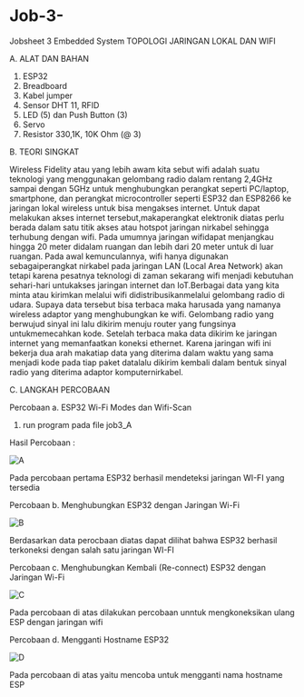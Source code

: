 # Job-3-
Jobsheet 3 Embedded System  TOPOLOGI JARINGAN LOKAL DAN WIFI

A. ALAT DAN BAHAN

1) ESP32
2) Breadboard
3) Kabel jumper
4) Sensor DHT 11, RFID
5) LED (5) dan Push Button (3)
6) Servo
7) Resistor 330,1K, 10K Ohm (@ 3)

B. TEORI SINGKAT

Wireless Fidelity atau yang lebih awam kita sebut wifi adalah suatu teknologi yang menggunakan gelombang radio dalam rentang 2,4GHz sampai dengan 5GHz
untuk menghubungkan perangkat seperti PC/laptop, smartphone, dan perangkat microcontroller seperti ESP32 dan ESP8266 ke jaringan lokal wireless untuk bisa
mengakses internet. Untuk dapat melakukan akses internet tersebut,makaperangkat elektronik diatas perlu berada dalam satu titik akses atau hotspot
jaringan nirkabel sehingga terhubung dengan wifi. Pada umumnya jaringan wifidapat menjangkau hingga 20 meter didalam ruangan dan lebih dari 20 meter untuk
di luar ruangan. Pada awal kemunculannya, wifi hanya digunakan sebagaiperangkat nirkabel pada jaringan LAN (Local Area Network) akan tetapi karena
pesatnya teknologi di zaman sekarang wifi menjadi kebutuhan sehari-hari untukakses jaringan internet dan IoT.Berbagai data yang kita minta atau kirimkan melalui wifi didistribusikanmelalui gelombang radio di udara. Supaya data tersebut bisa terbaca maka harusada yang namanya wireless adaptor yang menghubungkan ke wifi. Gelombang
radio yang berwujud sinyal ini lalu dikirim menuju router yang fungsinya untukmemecahkan kode. Setelah terbaca maka data dikirim ke jaringan internet yang memanfaatkan koneksi ethernet. Karena jaringan wifi ini bekerja dua arah makatiap data yang diterima dalam waktu yang sama menjadi kode pada tiap paket datalalu dikirim kembali dalam bentuk sinyal radio yang diterima adaptor komputernirkabel.



C. LANGKAH PERCOBAAN

Percobaan a.  ESP32 Wi-Fi Modes dan Wifi-Scan

1. run program pada file job3_A



Hasil Percobaan :

![A](https://user-images.githubusercontent.com/121158751/208882954-e5ec10ea-b95a-4ad0-a2d9-7826ba4c7adb.jpg)


Pada percobaan pertama ESP32 berhasil mendeteksi jaringan WI-FI yang tersedia

Percobaan b. Menghubungkan ESP32 dengan Jaringan Wi-Fi

![B](https://user-images.githubusercontent.com/121158751/208883010-e5dca2c5-7f23-43ac-8343-23e899844e1a.png)


Berdasarkan data perocbaan diatas dapat dilihat bahwa ESP32 berhasil terkoneksi dengan salah satu jaringan WI-FI

Percobaan c.  Menghubungkan Kembali (Re-connect) ESP32 dengan Jaringan Wi-Fi

![C](https://user-images.githubusercontent.com/121158751/208883067-bc574e16-f1e6-42dd-a2d2-7feacebac499.png)


Pada percobaan di atas dilakukan percobaan unntuk mengkoneksikan ulang ESP dengan jaringan wifi

Percobaan d.  Mengganti Hostname ESP32

![D](https://user-images.githubusercontent.com/121158751/208883101-ba38a56f-9baa-4846-ada8-995252121303.png)


Pada percobaan di atas yaitu mencoba untuk mengganti nama hostname ESP
